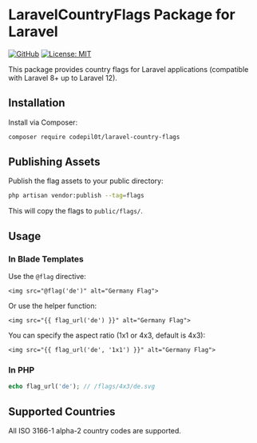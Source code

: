 # LaravelCountryFlags Package for Laravel

[![GitHub](https://img.shields.io/github/stars/codepil0t/laravel-country-flags)](https://github.com/codepil0t/laravel-country-flags)
[![License: MIT](https://img.shields.io/badge/License-MIT-yellow.svg)](https://opensource.org/licenses/MIT)

This package provides country flags for Laravel applications (compatible with Laravel 8+ up to Laravel 12).

## Installation

Install via Composer:

```bash
composer require codepil0t/laravel-country-flags
```

## Publishing Assets

Publish the flag assets to your public directory:

```bash
php artisan vendor:publish --tag=flags
```

This will copy the flags to `public/flags/`.

## Usage

### In Blade Templates

Use the `@flag` directive:

```blade
<img src="@flag('de')" alt="Germany Flag">
```

Or use the helper function:

```blade
<img src="{{ flag_url('de') }}" alt="Germany Flag">
```

You can specify the aspect ratio (1x1 or 4x3, default is 4x3):

```blade
<img src="{{ flag_url('de', '1x1') }}" alt="Germany Flag">
```

### In PHP

```php
echo flag_url('de'); // /flags/4x3/de.svg
```

## Supported Countries

All ISO 3166-1 alpha-2 country codes are supported.

